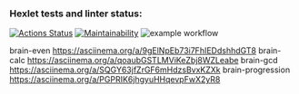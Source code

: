 ### Hexlet tests and linter status:
[![Actions Status](https://github.com/T-Grigory/php-project-lvl1/workflows/hexlet-check/badge.svg)](https://github.com/T-Grigory/php-project-lvl1/actions)
[![Maintainability](https://api.codeclimate.com/v1/badges/0fffabc97960be0deb8b/maintainability)](https://codeclimate.com/github/T-Grigory/php-project-lvl1/maintainability)
![example workflow](https://github.com/T-Grigory/php-project-lvl1/actions/workflows/workflow.yml/badge.svg)


brain-even https://asciinema.org/a/9gElNpEb73i7FhIEDdshhdGT8
brain-calc https://asciinema.org/a/qoaubGSTLMViKeZbj8WZLeabe
brain-gcd https://asciinema.org/a/SQGY63jfZrGF6mHdzsBvxKZXk
brain-progression https://asciinema.org/a/PGPRIK6jhgyuHHqevpFwX2yR8